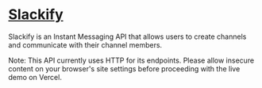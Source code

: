 # [Slackify](https://slackify-avion.vercel.app/)

Slackify is an Instant Messaging API that allows users to create channels and communicate with their channel members.

Note: This API currently uses HTTP for its endpoints. Please allow insecure content on your browser's site settings before proceeding with the live demo on Vercel.